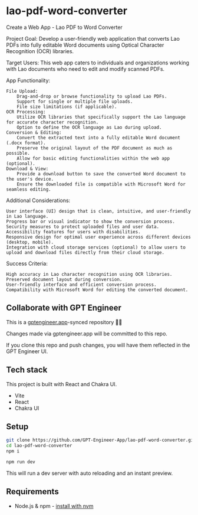 # lao-pdf-word-converter

Create a Web App - Lao PDF to Word Converter

Project Goal: Develop a user-friendly web application that converts Lao PDFs into fully editable Word documents using Optical Character Recognition (OCR) libraries.

Target Users: This web app caters to individuals and organizations working with Lao documents who need to edit and modify scanned PDFs.

App Functionality:

    File Upload:
        Drag-and-drop or browse functionality to upload Lao PDFs.
        Support for single or multiple file uploads.
        File size limitations (if applicable).
    OCR Processing:
        Utilize OCR libraries that specifically support the Lao language for accurate character recognition.
        Option to define the OCR language as Lao during upload.
    Conversion & Editing:
        Convert the extracted text into a fully editable Word document (.docx format).
        Preserve the original layout of the PDF document as much as possible.
        Allow for basic editing functionalities within the web app (optional).
    Download & View:
        Provide a download button to save the converted Word document to the user's device.
        Ensure the downloaded file is compatible with Microsoft Word for seamless editing.

Additional Considerations:

    User interface (UI) design that is clean, intuitive, and user-friendly in Lao language.
    Progress bar or visual indicator to show the conversion process.
    Security measures to protect uploaded files and user data.
    Accessibility features for users with disabilities.
    Responsive design for optimal user experience across different devices (desktop, mobile).
    Integration with cloud storage services (optional) to allow users to upload and download files directly from their cloud storage.

Success Criteria:

    High accuracy in Lao character recognition using OCR libraries.
    Preserved document layout during conversion.
    User-friendly interface and efficient conversion process.
    Compatibility with Microsoft Word for editing the converted document.

## Collaborate with GPT Engineer

This is a [gptengineer.app](https://gptengineer.app)-synced repository 🌟🤖

Changes made via gptengineer.app will be committed to this repo.

If you clone this repo and push changes, you will have them reflected in the GPT Engineer UI.

## Tech stack

This project is built with React and Chakra UI.

- Vite
- React
- Chakra UI

## Setup

```sh
git clone https://github.com/GPT-Engineer-App/lao-pdf-word-converter.git
cd lao-pdf-word-converter
npm i
```

```sh
npm run dev
```

This will run a dev server with auto reloading and an instant preview.

## Requirements

- Node.js & npm - [install with nvm](https://github.com/nvm-sh/nvm#installing-and-updating)
